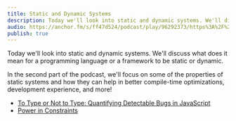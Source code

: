 ```yaml
---
title: Static and Dynamic Systems
description: Today we'll look into static and dynamic systems. We'll discuss what does it mean for a programming language or a framework to be static or dynamic. In the second part of the podcast, we'll focus on some of the properties of static systems and how they can help in better compile-time optimizations, development experience, and more!
audio: https://anchor.fm/s/ff47d524/podcast/play/96292373/https%3A%2F%2Fd3ctxlq1ktw2nl.cloudfront.net%2Fstaging%2F2024-11-26%2F392135408-44100-2-efcff76d89aacb64.mp3
publish: true
---
```


Today we'll look into static and dynamic systems. We'll discuss what does it mean for a programming language or a framework to be static or dynamic.

In the second part of the podcast, we'll focus on some of the properties of static systems and how they can help in better compile-time optimizations, development experience, and more!

- [To Type or Not to Type: Quantifying Detectable Bugs in JavaScript](https://ieeexplore.ieee.org/document/7985711)
- [Power in Constraints](https://www.youtube.com/watch?v=X-Dn5ZBUZH0)

